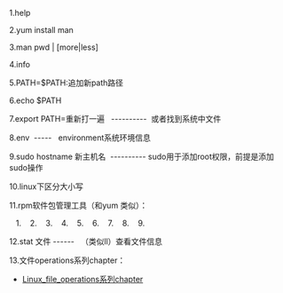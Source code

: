 
1.help

2.yum install man 

3.man pwd | [more|less] 

4.info 

5.PATH=$PATH:追加新path路径

6.echo $PATH

7.export PATH=重新打一遍   ----------  或者找到系统中文件

8.env  -----   environment系统环境信息

9.sudo hostname 新主机名  ---------- sudo用于添加root权限，前提是添加sudo操作

10.linux下区分大小写

11.rpm软件包管理工具（和yum 类似）：

    1.
    2.
    3.
    4.
    5.
    6.
    7.
    8.
    9.

12.stat 文件 ------   （类似ll）查看文件信息

13.文件operations系列chapter：

- [Linux_file_operations系列chapter](./Linux_file_operations.md)



